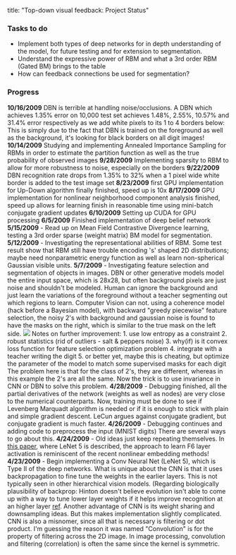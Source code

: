 title: "Top-down visual feedback: Project Status"

### Tasks to do

  * Implement both types of deep networks for in depth understanding of the model, for future testing and for extension to segmentation.
  * Understand the expressive power of RBM and what a 3rd order RBM (Gated BM) brings to the table
  * How can feedback connections be used for segmentation?

###  Progress

**10/16/2009** DBN is terrible at handling noise/occlusions. A DBN which achieves 1.35% error on 10,000 test set achieves 1.48%, 2.55%, 10.57% and 31.4% error respectively as we add white pixels to its 1 to 4 borders below:  This is simply due to the fact that DBN is trained on the foreground as well as the background, it's looking for black borders on all digit images! **10/14/2009** Studying and implementing Annealed Importance Sampling for RBMs in order to estimate the partition function as well as the true probability of observed images **9/28/2009** Implementing sparsity to RBM to allow for more robustness to noise, especially on the borders **9/22/2009** DBN recognition rate drops from 1.35% to 32% when a 1 pixel wide white border is added to the test image set **8/23/2009** first GPU implementation for Up-Down algorithm finally finished, speed up is 10x **8/17/2009** GPU implementation for nonlinear neighborhood component analysis finished, speed up allows for learning finish in reasonable time using mini-batch conjugate gradient updates **6/10/2009** Setting up CUDA for GPU processing **6/5/2009** Finished implementation of deep belief network **5/15/2009** - Read up on Mean Field Contrastive Divergence learning, testing a 3rd order sparse (weight matrix) BM model for segmentation. **5/12/2009** - Investigating the representational abilities of RBM. Some test result show that RBM still have trouble encoding 's' shaped 2D distributions; maybe need nonparametric energy function as well as learn non-spherical Gaussian visible units. **5/7/2009** - Investigating feature selection and segmentation of objects in images. DBN or other generative models model the entire input space, which is 28x28, but often background pixels are just noise and shouldn't be modeled. Human can ignore the background and just learn the variations of the foreground without a teacher segmenting out which regions to learn. Computer Vision can not. using a coherence model (hack before a Bayesian model), with backward "greedy piecewise" feature selection, the noisy 2's with background and gaussian noise is found to have the masks on the right, which is similar to the true mask on the left side. ![](/files/background_noise.png) Notes on further improvement: 1. use low entropy as a constraint 2. robust statistics (rid of outliers - salt & peppers noise) 3. why(if) is it convex loss function for feature selection optimization problem 4. integrate with a teacher writing the digit 5. or better yet, maybe this is cheating, but optimize the parameter of the model to match some supervised masks for each digit The problem here is that for the class of 2's, they are different, whereas in this example the 2's are all the same. Now the trick is to use invariance in CNN or DBN to solve this problem. **4/28/2009** - Debugging finished, all the partial derivatives of the network (weights as well as nodes) are very close to the numerical counterparts. Now, training must be done to see if Levenberg Marquadt algorithm is needed or if it is enough to stick with plain and simple gradient descent. LeCun argues against conjugate gradient, but conjugate gradient is much faster. **4/26/2009** - Debugging continues and adding code to preprocess the input (MNIST digits) There are several ways to go about this. **4/24/2009** - Old ideas just keep repeating themselves. In [this paper](http://yann.lecun.com/exdb/publis/pdf/lecun-98.pdf), where LeNet 5 is described, the approach to learn F6 layer activation is reminiscent of the recent nonlinear embedding methods! **4/23/2009** - Begin implementing a Conv Neural Net (LeNet 5), which is Type II of the deep networks. What is unique about the CNN is that it uses backpropagation to fine tune the weights in the earlier layers. This is not typically seen in other hierarchical vision models. (Regarding biologically plausibility of backprop: Hinton doesn't believe evolution isn't able to come up with a way to tune lower layer weights if it helps improve recognition at an higher layer [ref](http://www.cs.toronto.edu/~hinton/absps/montrealTR.pdf). Another advantage of CNN is its weight sharing and downsampling ideas. But this makes implementation slightly complicated. CNN is also a misnomer, since all that is necessary is filtering or dot product. I'm guessing the reason it was named "Convolution" is for the property of filtering across the 2D image. In image processing, convolution and filtering (correlation) is often the same since the kernel is symmetric.
